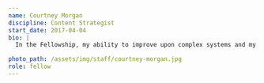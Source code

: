 ```yaml
---
name: Courtney Morgan
discipline: Content Strategist
start_date: 2017-04-04
bio: |
  In the Fellowship, my ability to improve upon complex systems and my expertise in advertising, branding, and strategy is used to help the City of Austin better serve residents. We create innovative and accessible solutions to many public challenges.

photo_path: /assets/img/staff/courtney-morgan.jpg
role: fellow
---
```

